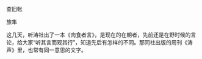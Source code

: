 查旧帐

旅隼

  

这几天，听涛社出了一本《肉食者言》，是现在的在朝者，先前还是在野时候的言论，给大家“听其言而观其行”，知道先后有怎样的不同。那同社出版的周刊《涛声》里，也常有同一意思的文字。